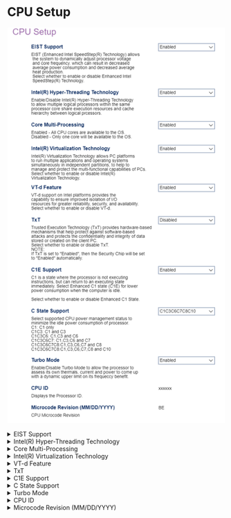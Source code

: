 # CPU Setup #

![](./img/thinkcentre_cpu_setup.png)

<details><summary>EIST Support</summary>

EIST (Enhanced Intel SpeedStep(R) Technology) dynamically adjusts processor voltage and core frequency, to decrease average power consumption and heat production.

Options:

1.  **Enabled** - Default.
2.  Disabled.

| WMI Setting name | Values | Locked by SVP |
|:---|:---|:---|
| EISTSupport | Disabled, Enabled | yes |



</details>

<details><summary>Intel(R) Hyper-Threading Technology</summary>

Intel(R) Hyper-Threading Technology allows multiple logical processors within the same processor core to share execution resources and cache hierarchy.

Options:

1. **Enabled** - Default.
2. Disabled.

| WMI Setting name | Values | Locked by SVP |
|:---|:---|:---|
| HyperThreadingTechnology | Disabled, Enabled | yes |


</details>

<details><summary>Core Multi-Processing</summary>

Whether all CPU (multi-)cores are available to the OS, or only one core.

Options:

1.  **Enabled** - Default.
2.  Disabled.

| WMI Setting name | Values | Locked by SVP |
|:---|:---|:---|
| CoreMultiProcessing | Enabled, Disabled | yes |


</details>

<details><summary>Intel(R) Virtualization Technology</summary>

Intel(R) Virtualization Technology multiple applications and operating systems to run simultaneously in independent partitions.

Options:

1.  **Enabled** - Default.
2.  Disabled.

| WMI Setting name | Values | Locked by SVP |
|:---|:---|:---|
| VirtualizationTechnology | Disabled, Enabled | yes |


</details>

<details><summary>VT-d Feature</summary>

VT-d provides improved isolation of I/O resources for greater reliability, security, and availability.

Options:

1.  **Enabled** - Default.
2.  Disabled.

| WMI Setting name | Values | Locked by SVP |
|:---|:---|:---|
| VTdFeature | Disabled, Enabled | yes |


</details>

<details><summary>TxT</summary>

Trusted Execution Technology (TxT) provides hardware-based mechanisms to protect against software-based attacks, and protect data stored or created on the client.

Options:

1.  **Enabled** - Default.
2.  Disabled - disables TxT.

| WMI Setting name | Values | Locked by SVP |
|:---|:---|:---|
| TXTFeature | Disabled, Enabled | yes |


</details>

<details><summary>C1E Support</summary>

Enhanced C1 state (C1E) is where the processor is not executing instructions (but can return to an executing state immediately), to reduce power consumption.

Options:

1.  **Enabled** - Default.
2.  Disabled - disables C1E Support.

| WMI Setting name | Values | Locked by SVP |
|:---|:---|:---|
| C1ESupport | Disabled, Enabled | yes |


</details>

<details><summary>C State Support</summary>

Select supported CPU power management status to minimize the idle power consumption of processor.

Options:

1. C1 - C1 only
1. C1C3 - C1 and C3
1. C1C3C6 - C1,C3 and C6
1. C1C3C6C7 - C1,C3,C6 and C7
1. C1C3C6C7C8 - C1,C3,C6,C7 and C8
1. **C1C3C6C7C8C10 - C1,C3,C6,C7,C8 and C10** - Default.

| WMI Setting name | Values | Locked by SVP |
|:---|:---|:---|
| CStateSupport | C1, C1C3, C1C3C6, C1C3C6C7, C1C3C6C7C8, C1C3C6C7C8C10 | yes |


</details>

<details><summary>Turbo Mode</summary>

Turbo Mode allows the processor to assess its own thermals, current, and power, to calculate a dynamic upper limit on its frequency benefit.

Options:

1. **Enabled** - Default.
2. Disabled.

| WMI Setting name | Values | Locked by SVP |
|:---|:---|:---|
| TurboMode | Disabled, Enabled | yes |


</details>

<details><summary>CPU ID</summary>

Displays the processor ID.

<!-- NO WMI -->


</details>

<details><summary>Microcode Revision (MM/DD/YYYY)</summary>

CPU microcode revision.

<!-- NO WMI -->


</details>
